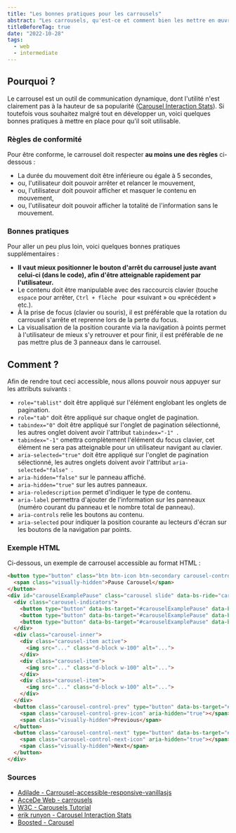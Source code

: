 ```yaml
---
title: "Les bonnes pratiques pour les carrousels"
abstract: "Les carrousels, qu'est-ce et comment bien les mettre en œuvre"
titleBeforeTag: true
date: "2022-10-28"
tags:
  - web
  - intermediate
---
```


## Pourquoi&nbsp;?
Le carrousel est un outil de communication dynamique, dont l'utilité n'est clairement pas à la hauteur de sa popularité (<a lang="en" hreflang="en" href="https://erikrunyon.com/2013/01/carousel-interaction-stats/">Carousel Interaction Stats</a>).
Si toutefois vous souhaitez malgré tout en développer un, voici quelques bonnes pratiques à mettre en place pour qu'il soit utilisable.

### Règles de conformité&nbsp;
Pour être conforme, le carrousel doit respecter **au moins une des règles** ci-dessous&nbsp;:

- La durée du mouvement doit être inférieure ou égale à 5 secondes,
- ou, l'utilisateur doit pouvoir arrêter et relancer le mouvement,
- ou, l'utilisateur doit pouvoir afficher et masquer le contenu en mouvement,
- ou, l'utilisateur doit pouvoir afficher la totalité de l'information sans le mouvement.

### Bonnes pratiques&nbsp;
Pour aller un peu plus loin, voici quelques bonnes pratiques supplémentaires&nbsp;:

- **Il vaut mieux positionner le bouton d'arrêt du carrousel juste avant celui-ci (dans le code), afin d'être atteignable rapidement par l'utilisateur.**
- Le contenu doit être manipulable avec des raccourcis clavier (touche <code>espace</code> pour arrêter, <code>Ctrl + flèche&nbsp;</code> pour &laquo;suivant&nbsp;&raquo; ou &laquo;précédent&nbsp;&raquo; etc.).
- À la prise de focus (clavier ou souris), il est préférable que la rotation du carrousel s'arrête et reprenne lors de la perte du focus.
- La visualisation de la position courante via la navigation à points permet à l'utilisateur de mieux s'y retrouver et pour finir, il est préférable de ne pas mettre plus de 3 panneaux dans le carrousel.

## Comment ?&nbsp;
Afin de rendre tout ceci accessible, nous allons pouvoir nous appuyer sur les attributs suivants&nbsp;:

- <code>role="tablist"</code> doit être appliqué sur l'élément englobant les onglets de pagination.
- <code>role="tab"</code> doit être appliqué sur chaque onglet de pagination.
- <code>tabindex="0"</code> doit être appliqué sur l'onglet de pagination sélectionné, les autres onglet doivent avoir l'attribut <code>tabindex="-1"&nbsp;</code>.
- <code>tabindex="-1"</code> omettra complètement l'élément du focus clavier, cet élément ne sera pas atteignable pour un utilisateur navigant au clavier.
- <code>aria-selected="true"</code> doit être appliqué sur l'onglet de pagination sélectionné, les autres onglets doivent avoir l'attribut <code>aria-selected="false"&nbsp;</code>.
- <code>aria-hidden="false"</code> sur le panneau affiché.
- <code>aria-hidden="true"</code> sur les autres panneaux.
- <code>aria-roledescription</code> permet d'indiquer le type de contenu.
- <code>aria-label</code> permettra d'ajouter de l'information sur les panneaux (numéro courant du panneau et le nombre total de panneau).
- <code>aria-controls</code> relie les boutons au contenu.
- <code>aria-selected</code> pour indiquer la position courante au lecteurs d'écran sur les boutons de la navigation par points.


### Exemple HTML&nbsp;
Ci-dessous, un exemple de carrousel accessible au format HTML&nbsp;:

```html
<button type="button" class="btn btn-icon btn-secondary carousel-control-play-pause pause mt-1" data-bs-target="#carouselExamplePause" data-bs-play-text="Play Carousel" data-bs-pause-text="Pause Carousel" title="Pause Carousel">
  <span class="visually-hidden">Pause Carousel</span>
</button>
<div id="carouselExamplePause" class="carousel slide" data-bs-ride="carousel">
  <div class="carousel-indicators">
    <button type="button" data-bs-target="#carouselExamplePause" data-bs-slide-to="0" class="active" aria-current="true" aria-label="Slide 1"></button>
    <button type="button" data-bs-target="#carouselExamplePause" data-bs-slide-to="1" aria-label="Slide 2"></button>
    <button type="button" data-bs-target="#carouselExamplePause" data-bs-slide-to="2" aria-label="Slide 3"></button>
  </div>
  <div class="carousel-inner">
    <div class="carousel-item active">
      <img src="..." class="d-block w-100" alt="...">
    </div>
    <div class="carousel-item">
      <img src="..." class="d-block w-100" alt="...">
    </div>
    <div class="carousel-item">
      <img src="..." class="d-block w-100" alt="...">
    </div>
  </div>
  <button class="carousel-control-prev" type="button" data-bs-target="#carouselExamplePause" data-bs-slide="prev">
    <span class="carousel-control-prev-icon" aria-hidden="true"></span>
    <span class="visually-hidden">Previous</span>
  </button>
  <button class="carousel-control-next" type="button" data-bs-target="#carouselExamplePause" data-bs-slide="next">
    <span class="carousel-control-next-icon" aria-hidden="true"></span>
    <span class="visually-hidden">Next</span>
  </button>
</div>
```

### Sources&nbsp;

- <a href="https://www.adilade.fr/blog/carrousel-accessible-responsive-vanillajs/">Adilade - Carrousel-accessible-responsive-vanillasjs</a>
- <a href="https://www.accede-web.com/notices/interface-riche/carrousels/">AcceDe Web - carrousels</a>
- <a lang="en" hreflang="en" href="https://www.w3.org/WAI/tutorials/carousels/">W3C - Carousels Tutorial</a>
- <a lang="en" hreflang="en" href="https://erikrunyon.com/2013/01/carousel-interaction-stats/">erik runyon - Carousel Interaction Stats</a>
- <a lang="en" hreflang="en" href="https://boosted.orange.com/docs/5.2/components/carousel/#content">Boosted - Carousel</a>
